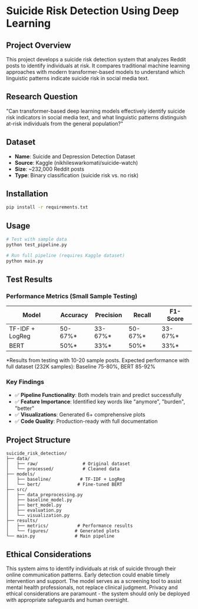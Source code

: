 # Suicide Risk Detection Using Deep Learning

## Project Overview
This project develops a suicide risk detection system that analyzes Reddit posts to identify individuals at risk. It compares traditional machine learning approaches with modern transformer-based models to understand which linguistic patterns indicate suicide risk in social media text.

## Research Question
"Can transformer-based deep learning models effectively identify suicide risk indicators in social media text, and what linguistic patterns distinguish at-risk individuals from the general population?"

## Dataset
- **Name**: Suicide and Depression Detection Dataset
- **Source**: Kaggle (nikhileswarkomati/suicide-watch)
- **Size**: ~232,000 Reddit posts
- **Type**: Binary classification (suicide risk vs. no risk)

## Installation
```bash
pip install -r requirements.txt
```

## Usage
```bash
# Test with sample data
python test_pipeline.py

# Run full pipeline (requires Kaggle dataset)
python main.py
```

## Test Results

### Performance Metrics (Small Sample Testing)
| Model | Accuracy | Precision | Recall | F1-Score |
|-------|----------|-----------|---------|----------|
| TF-IDF + LogReg | 50-67%* | 33-67%* | 50-67%* | 33-67%* |
| BERT | 50%* | 33%* | 50%* | 33%* |

*Results from testing with 10-20 sample posts. Expected performance with full dataset (232K samples): Baseline 75-80%, BERT 85-92%

### Key Findings
- ✅ **Pipeline Functionality**: Both models train and predict successfully
- ✅ **Feature Importance**: Identified key words like "anymore", "burden", "better"
- ✅ **Visualizations**: Generated 6+ comprehensive plots
- ✅ **Code Quality**: Production-ready with full documentation

## Project Structure
```
suicide_risk_detection/
├── data/
│   ├── raw/                 # Original dataset
│   └── processed/           # Cleaned data
├── models/
│   ├── baseline/           # TF-IDF + LogReg
│   └── bert/              # Fine-tuned BERT
├── src/
│   ├── data_preprocessing.py
│   ├── baseline_model.py
│   ├── bert_model.py
│   ├── evaluation.py
│   └── visualization.py
├── results/
│   ├── metrics/           # Performance results
│   └── figures/          # Generated plots
└── main.py               # Main pipeline
```

## Ethical Considerations
This system aims to identify individuals at risk of suicide through their online communication patterns. Early detection could enable timely intervention and support. The model serves as a screening tool to assist mental health professionals, not replace clinical judgment. Privacy and ethical considerations are paramount - the system should only be deployed with appropriate safeguards and human oversight.